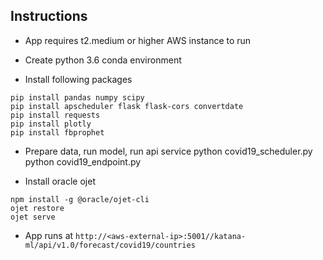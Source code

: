 ## Instructions

* App requires t2.medium or higher AWS instance to run

* Create python 3.6 conda environment

* Install following packages
```
pip install pandas numpy scipy
pip install apscheduler flask flask-cors convertdate
pip install requests
pip install plotly
pip install fbprophet
```

* Prepare data, run model, run api service
python covid19_scheduler.py
python covid19_endpoint.py

* Install oracle ojet
```
npm install -g @oracle/ojet-cli
ojet restore
ojet serve
```
* App runs at `http://<aws-external-ip>:5001//katana-ml/api/v1.0/forecast/covid19/countries`
